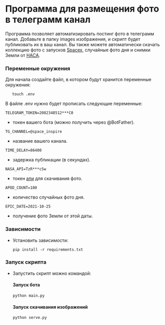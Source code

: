 # Программа для размещения фото в телеграмм канал

Программа позволяет автоматизировать постинг фото в телеграмм канал. Добавьте в папку images
изображения, и скрипт будет публиковать их в ваш канал. Вы также можете автоматически скачать коллекцию фото с запусков
[Spacex](https://www.spacex.com/), случайные фото дня и снимки Земли от [НАСА](https://www.nasa.gov/).


###  Переменные окружения


Для начала создайте файл, в котором будут хранится переменные окружения:

```
   touch .env
```
В файле .env нужно будет прописать следующие переменные:
```
TELEGRAM_TOKEN=2082348512***C0
```
- токен вашего бота (можно получить через @BotFather).
```
TG_CHANNEL=@space_inspire
```
- название вашего канала.
```
TIME_DELAY=86400
```
- задержка публикации (в секундах).
```
NASA_API=TzR***cSw
```
- токен [апи](https://api.nasa.gov/) для скачивания фото. 
```
APOD_COUNT=100 
```
- количество случайных фото дня.
```
EPIC_DATE=2021-10-25
```
- получение фото Земли от этой даты.
###  Зависимости
- Установить зависимости:

   ```
   pip install -r requirements.txt
  ```
###  Запуск скрипта
- Запустить скрипт можно командой:
  #### Запуск бота
  ```
  python main.py
  ```
  #### Запуск скачивания изображений
  ```
  python serve.py
  ```